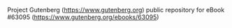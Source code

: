 Project Gutenberg (https://www.gutenberg.org) public repository for eBook #63095 (https://www.gutenberg.org/ebooks/63095)
